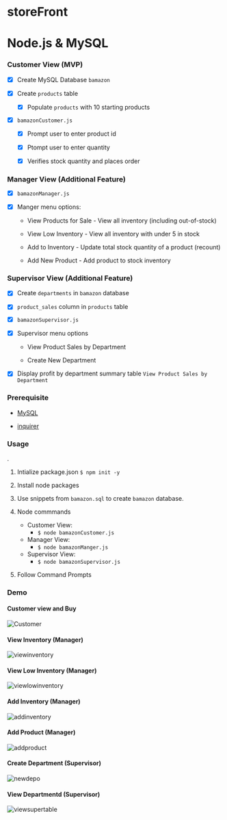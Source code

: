 # storeFront

# Node.js & MySQL

### Customer View (MVP)

- [X] Create MySQL Database `bamazon`

- [X]  Create `products` table

    - [X]  Populate `products` with 10 starting products

- [X] `bamazonCustomer.js` 

   - [X] Prompt user to enter product id
   
   - [X] Ptompt user to enter quantity
   
   - [X] Verifies stock quantity and places order


### Manager View (Additional Feature)

- [X] `bamazonManager.js`

- [X] Manger menu options:

    * View Products for Sale - View all inventory (including out-of-stock)
    
    * View Low Inventory - View all inventory with under 5 in stock
    
    * Add to Inventory - Update total stock quantity of a product (recount) 
    
    * Add New Product - Add product to stock inventory
   


### Supervisor View (Additional Feature)

- [X] Create `departments` in `bamazon` database

- [X] `product_sales` column in `products` table 

- [X] `bamazonSupervisor.js`

- [X] Supervisor menu options

   * View Product Sales by Department 
   
   * Create New Department 

- [X] Display profit by department summary table  `View Product Sales by Department`



### Prerequisite

   
   - [MySQL](https://www.npmjs.com/package/mysql)

   
   - [inquirer](https://www.npmjs.com/package/inquirer)


### Usage
.
  1. Intialize package.json `$ npm init -y`

  2. Install node packages 
   
  4. Use snippets from `bamazon.sql` to create `bamazon` database.
  
  5. Node commmands
     - Customer View:
          - `$ node bamazonCustomer.js`
     - Manager View:
          - `$ node bamazonManger.js`
     - Supervisor View:
          - `$ node bamazonSupervisor.js`
  6. Follow Command Prompts
  
 ### Demo
 #### Customer view and Buy
  ![Customer](https://user-images.githubusercontent.com/52435014/67153338-1bbac600-f2ad-11e9-8ae6-50f322979eaa.gif)
 #### View Inventory (Manager)
 ![viewinventory](https://user-images.githubusercontent.com/52435014/67153361-6fc5aa80-f2ad-11e9-9361-d10180d9766e.gif)
#### View Low Inventory (Manager)
![viewlowinventory](https://user-images.githubusercontent.com/52435014/67153379-bf0bdb00-f2ad-11e9-96c1-af1d6b060f40.gif)
#### Add Inventory (Manager)
![addinventory](https://user-images.githubusercontent.com/52435014/67153388-eb275c00-f2ad-11e9-847e-c396d0d1a54b.gif)
#### Add Product (Manager)
![addproduct](https://user-images.githubusercontent.com/52435014/67153399-11e59280-f2ae-11e9-9b8a-3028d6b7d266.gif)
#### Create Department (Supervisor)
![newdepo](https://user-images.githubusercontent.com/52435014/67153412-35a8d880-f2ae-11e9-95c5-aa8c1b887d59.gif)
#### View Departmentd (Supervisor)
![viewsupertable](https://user-images.githubusercontent.com/52435014/67153418-55d89780-f2ae-11e9-8ca9-dd465eed6cfe.gif)




  

  
  

    
   



